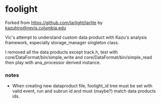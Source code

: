 # foolight
Forked from https://github.com/larlight/larlite by kazuhiro@nevis.columbia.edu

Vic's attempt to understand custom data product with Kazu's analysis framework, especially storage_manager singleton class.

I removed all the data products except track.h, test with core/DataFormat/bin/simple_write and core/DataFormat/bin/simple_read then play with ana_processor derived instance.

### notes
- When creating new dataproduct file, foolight_id tree must be set with valid event, run and subrun id and must (maybe?) match data products ids.
